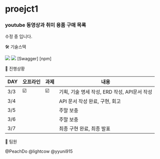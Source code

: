 # proejct1
### youtube 동영상과 취미 용품 구매 목록

수정 중 입니다.

🛠 기술스택
   
<img src="https://img.shields.io/badge/express-000000?style=for-the-badge&logo=express&logoColor=white">
<img src="https://img.shields.io/badge/node.js-339933?style=for-the-badge&logo=Node.js&logoColor=white">
[Swagger]
[npm]

🎯 진행상황
   
| DAY | 오프라인 | 과제 | 내용 |
| ------ | -- | -- |----------- |
| 3/3 | ☑️ | ☑️ | 기획, 기술 명세 작성, ERD 작성, API문서 작성 |
| 3/4 | | | API 문서 작성 완료, 구현, 회고 |
| 3/5 | | | 주말 보충 |
| 3/6 | | | 주말 보충 |
| 3/7 | | | 최종 구현 완료, 최종 발표 |

🎀 팀원
   
@PeachDo
@lightcow
@yyuni915

